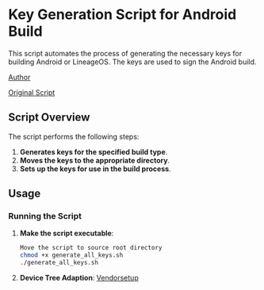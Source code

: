 # Key Generation Script for Android Build

This script automates the process of generating the necessary keys for building Android or LineageOS. The keys are used to sign the Android build.

[Author](https://github.com/akmacc)

[Original Script ](https://github.com/akmacc/Key-Gen-signed-script)

## Script Overview

The script performs the following steps:

1. **Generates keys for the specified build type**.
2. **Moves the keys to the appropriate directory**.
3. **Sets up the keys for use in the build process**.

## Usage

### Running the Script

1. **Make the script executable**:
   ```sh
   Move the script to source root directory
   chmod +x generate_all_keys.sh
   ./generate_all_keys.sh

2. **Device Tree Adaption**:
[Vendorsetup](https://github.com/ofcsayan/device_xiaomi_spes/commit/c50422f702131b186f6a3ffb0e908f4cbd6920b6)
